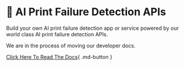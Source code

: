 # 🤖 AI Print Failure Detection APIs

Build your own AI print failure detection app or service powered by our world class AI print failure detection APIs.

We are in the process of moving our developer docs.

[Click Here To Read The Docs](https://octoeverywhere.stoplight.io/docs/octoeverywhere-api-docs/3xadck728cc0t-ai-failure-detection-ap-is){ .md-button }